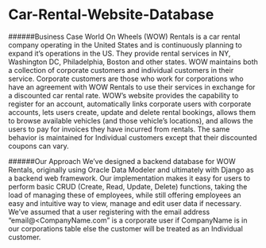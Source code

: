 # Car-Rental-Website-Database

######Business Case
World On Wheels (WOW) Rentals is a car rental company operating in the United States and is continuously planning to expand it’s operations in the US. They provide rental services in NY, Washington DC, Philadelphia, Boston and other states. WOW maintains both a collection of corporate customers and individual customers in their service.
Corporate customers are those who work for corporations who have an agreement with WOW Rentals to use their services in exchange for a discounted car rental rate. WOW’s website provides the capability to register for an account, automatically links corporate users with corporate accounts, lets users create, update and delete rental bookings, allows them to browse available vehicles (and those vehicle’s locations), and allows the users to pay for invoices they have incurred from rentals. The same behavior is maintained for Individual customers except that their discounted coupons can vary.

######Our Approach
We’ve designed a backend database for WOW Rentals, originally using Oracle Data Modeler and ultimately with Django as a backend web framework. Our implementation makes it easy for users to perform basic CRUD (Create, Read, Update, Delete) functions, taking the load of managing these of employees, while still offering employees an easy and intuitive way to view, manage and edit user data if necessary. We’ve assumed that a user registering with the email address “email@<CompanyName.com” is a corporate user if CompanyName is in our corporations table else the customer will be treated as an Individual customer.
